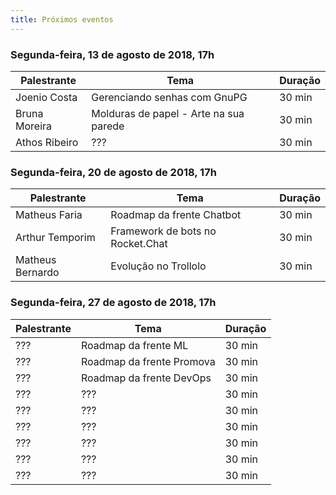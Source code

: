 ```yaml
---
title: Próximos eventos
---
```


### Segunda-feira, 13 de agosto de 2018, 17h

| Palestrante      | Tema                                    | Duração |
| ---------------- | --------------------------------------- | ------- |
| Joenio Costa     | Gerenciando senhas com GnuPG            | 30 min  |
| Bruna Moreira    | Molduras de papel - Arte na sua parede  | 30 min  |
| Athos Ribeiro    | ???                                     | 30 min  |

### Segunda-feira, 20 de agosto de 2018, 17h

| Palestrante      | Tema                                    | Duração |
| ---------------- | --------------------------------------- | ------- |
| Matheus Faria    | Roadmap da frente Chatbot               | 30 min  |
| Arthur Temporim  | Framework de bots no Rocket.Chat        | 30 min  |
| Matheus Bernardo | Evolução no Trollolo                    | 30 min  |

### Segunda-feira, 27 de agosto de 2018, 17h

| Palestrante     | Tema                                    | Duração |
| --------------- | --------------------------------------- | ------- |
| ???             | Roadmap da frente ML                    | 30 min  |
| ???             | Roadmap da frente Promova               | 30 min  |
| ???             | Roadmap da frente DevOps                | 30 min  |
| ???             | ???                                     | 30 min  |
| ???             | ???                                     | 30 min  |
| ???             | ???                                     | 30 min  |
| ???             | ???                                     | 30 min  |
| ???             | ???                                     | 30 min  |
| ???             | ???                                     | 30 min  |
